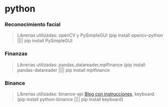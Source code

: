 # python

### Reconocimiento facial
> Librerias utilizadas: openCV y PySimpleGUI   (pip install opencv-python |||| pip install PySimpleGUI

### Finanzas
> Librerias utilizadas: pandas_datareader,mplfinance   (pip install pandas-datareader |||| pip install mplfinance

### Binance
> Librerias utilizadas: binance-api [Blog con instrucciones](http://acodigo.blogspot.com/2021/01/python-binance-api.html), keyboard. (pip install python-binance |||| pip install keyboard)
